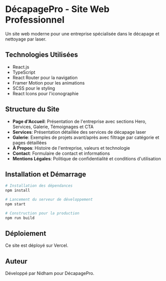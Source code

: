 # DécapagePro - Site Web Professionnel

Un site web moderne pour une entreprise spécialisée dans le décapage et nettoyage par laser.

## Technologies Utilisées

- React.js
- TypeScript
- React Router pour la navigation
- Framer Motion pour les animations
- SCSS pour le styling
- React Icons pour l'iconographie

## Structure du Site

- **Page d'Accueil**: Présentation de l'entreprise avec sections Hero, Services, Galerie, Témoignages et CTA
- **Services**: Présentation détaillée des services de décapage laser
- **Galerie**: Exemples de projets avant/après avec filtrage par catégorie et pages détaillées
- **À Propos**: Histoire de l'entreprise, valeurs et technologie
- **Contact**: Formulaire de contact et informations
- **Mentions Légales**: Politique de confidentialité et conditions d'utilisation

## Installation et Démarrage

```bash
# Installation des dépendances
npm install

# Lancement du serveur de développement
npm start

# Construction pour la production
npm run build
```

## Déploiement

Ce site est déployé sur Vercel.

## Auteur

Développé par Nidham pour DécapagePro.
